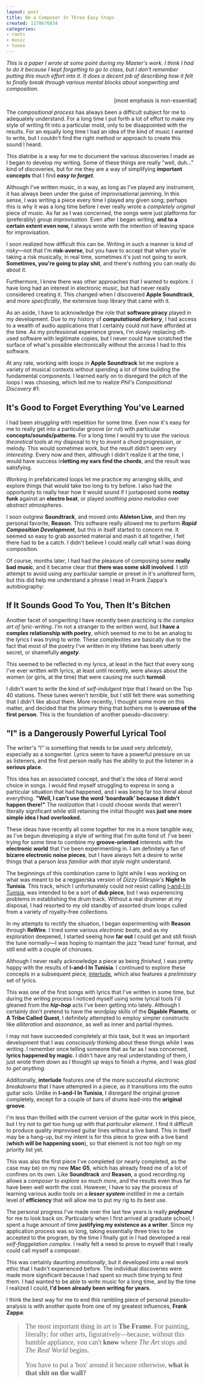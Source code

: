 ```yaml
---
layout: post
title: Be a Composer In Three Easy Steps
created: 1178676834
categories:
- rants
- music
- tunes
---
```

<p><i>This is a paper I wrote at some point during my Master's work. I think I had to do it because I kept forgetting to go to class, but I don't remember putting this much effort into it. It does a decent job of describing how it felt to finally break through various mental blocks about songwriting and composition.</i></p>

<p style="text-align: right; font: 10.0px">[most emphasis is non-essential]</p>

<p>The <i>compositional process</i> has always been a difficult subject for me to adequately understand. For a long time I put forth a lot of effort to make my style of writing fit into a particular mold, only to be disappointed with the results. For an equally long time I had an idea of the kind of music I wanted to write, but I couldn't find the right method or approach to create this sound I heard.</p>
<p>This diatribe is a way for me to document the various discoveries I made as I began to develop my writing. Some of these things are really "well, duh..." kind of discoveries, but for me they are a way of simplifying <b>important concepts</b> that I find <b><i>easy to forget</i></b>.</p>
<!--break-->
<p>Although I've written music, in a way, as long as I've played any instrument, it has always been under the guise of improvisational jamming. In this sense, I was writing a piece every time I played any given song; perhaps this is why it was a long time before I ever really wrote a <i>completely original</i> piece of music. As far as I was concerned, the songs were just platforms for (preferably) <i>group improvisation</i>. Even after I began writing, <b>and to a certain extent even now,</b> I always wrote with the intention of leaving space for improvisation.</p>
<p>I soon realized how difficult this can be. Writing in such a manner is kind of <i>risky</i>—not that I'm <b>risk-averse</b>, but you have to accept that when you're taking a risk musically, in real time, sometimes it's just not going to work. <b>Sometimes, you're going to play shit</b>, and there's nothing you can really do about it.</p>
<p>Furthermore, I knew there was other approaches that I wanted to explore. I have long had an interest in electronic music, but had never really considered creating it. This changed when I discovered <b>Apple Soundtrack</b>, and more <i>specifically</i>, the extensive loop library that came with it.</p>
<p>As an aside, I have to acknowledge the role that <b>software piracy</b> played in my development. Due to my history of <b><i>computational dorkery</i></b>, I had access to a wealth of audio applications that I certainly could not have afforded at the time. As my professional experience grows, I'm slowly replacing oft-used software with legitimate copies, but I never could have scratched the surface of what's possible electronically without the access I had to this software.</p>
<p>At any rate, working with loops in <b>Apple Soundtrack</b> let me explore a variety of musical contexts without spending a lot of time building the fundamental components. I learned early on to disregard the pitch of the loops I was choosing, which led me to realize <i>Phil's Compositional Discovery #1</i>:</p>
<h2>It's Good to Forget Everything You've Learned</h2>
<p>I had been <i>struggling</i> with repetition for some time. Even now it's easy for me to really get into a particular groove (or rut) with particular <b>concepts/sounds/patterns</b>. For a long time I would try to use the various <i>theoretical</i> tools at my disposal to try to <i>invent</i> a chord progression, or melody. This would sometimes work, but the result didn't seem very <i>interesting</i>. Every now and then, although I didn't realize it at the time, I would have success in<b>letting my ears find the chords</b>, and the result was satisfying.</p>
<p>Working in prefabricated loops let me practice my arranging skills, and explore things that would take too long to try before. I also had the opportunity to really hear how it would sound if I juxtaposed some <b>rootsy funk</b> against an <b>electro beat</b>, or played <i>soothing piano melodies</i> over <i>abstract atmospheres</i>.</p>
<p>I soon outgrew <b>Soundtrack</b>, and moved onto <b>Ableton Live</b>, and then my personal favorite, <b>Reason</b>. This software really allowed me to perform <b><i>Rapid Composition Development</i></b>, but this in itself started to concern me. It seemed so easy to grab assorted material and mash it all together, I felt there had to be a catch. I didn't believe I could really call what I was doing composition.</p>
<p>Of course, months later, I had had the pleasure of composing some <b>really bad music</b>, and it became clear that <b>there was some skill involved</b>. I still attempt to avoid using any particular sample or preset in it's <i>unaltered</i> form, but this did help me understand a phrase I read in Frank Zappa's autobiography:</p>
<h2>If It Sounds Good To You, Then It's Bitchen</h2>
<p>Another facet of songwriting I have recently been practicing is <i>the complex art of lyric-writing</i>. I'm not a stranger to the written word, but <b>I have a complex relationship with poetry</b>, which seemed to me to be an analog to the lyrics I was trying to write. These complexities are basically due to the fact that most of the poetry I've written in my lifetime has been utterly secret, or shamefully <b><i>angsty</i></b>.</p>
<p>This seemed to be reflected in my lyrics, at least in the fact that every song I've ever written with lyrics, at least until recently, were always about the women (or girls, at the time) that were causing me such <b>turmoil</b>.</p>
<p>I didn't want to write the kind of <i>self-indulgent tripe</i> that I heard on the Top 40 stations. These tunes weren't <i>terrible</i>, but I still felt there was something that I didn't like about them. More recently, I thought some more on this matter, and decided that the primary thing that bothers me is <b>overuse of the first person</b>. This is the foundation of another pseudo-discovery:</p>
<h2>"I" is a Dangerously Powerful Lyrical Tool</h2>
<p>The writer's "I" is something that needs to be used very <i>delicately</i>, especially as a songwriter. Lyrics seem to have a powerful pressure on us as listeners, and the first person really has the ability to put the listener in a <b>serious place</b>.</p>
<p>This idea has an associated concept, and that's the idea of literal word choice in songs. I would find myself struggling to express in song a particular situation that had happened, and I was being far too literal about everything. <b>"Well, I can't use the word 'boardwalk' because it didn't happen there!"</b> The <i>realization</i> that I could choose words that weren't literally significant while still retaining the initial thought was<b> just one more simple idea I had overlooked.</b></p>
<p>These ideas have recently all come together for me in a more tangible way, as I've begun developing a style of writing that I'm quite fond of. I've been trying for some time to combine my <b>groove-oriented</b> interests with the <b>electronic world</b> that I've been experimenting in. I am definitely a fan of <b>bizarre electronic noise pieces</b>, but I have always felt a desire to write things that a person <i>less familiar with that style</i> might understand.</p>
<p>The beginnings of this combination came to light while I was working on what was meant to be a reggae/ska version of <i>Dizzy Gillespie's</i> <b>Night In Tunisia</b>. This track, which I unfortunately could not resist calling <a href="http://bubblehouse.org/home/jams/i-and-i-in-tunisia">I-and-I In Tunisia</a>, was intended to be a sort of <b>dub piece</b>, but I was experiencing problems in establishing the drum track. Without a real drummer at my disposal, I had resorted to my old standby of assorted drum loops culled from a variety of royalty-free collections.</p>
<p>In my attempts to rectify the situation, I began experimenting with <b>Reason</b> through <b>ReWire</b>. I tried some various <i>electronic beats</i>, and as my exploration deepened, I started seeing how <b>far out</b> I could get and still finish the tune normally—I was hoping to maintain the jazz 'head tune' format, and still end with a couple of choruses.</p>
<p>Although I never really acknowledge a piece as being <i>finished</i>, I was pretty happy with the results of <b>I-and-I In Tunisia</b>. I continued to explore these concepts in a subsequent piece, <a href="http://bubblehouse.org/music/interlude.mp3">interlude</a>, which also features a <i>preliminary</i> set of lyrics.</p>
<p>This was one of the first songs with lyrics that I've written in some time, but during the writing process I noticed myself using some lyrical tools I'd gleaned from the <b><i>hip-hop</i></b> acts I've been getting into lately. Although I certainly don't pretend to have the wordplay skills of the <b>Digable Planets</b>, or <b>A Tribe Called Quest</b>, I definitely attempted to employ simpler constructs like <i>alliteration</i> and <i>assonance</i>, as well as inner and partial rhymes.</p>
<p>I may not have succeeded completely at this task, but it was an important development that I was <i>consciously</i> thinking about these things while I was writing. I remember once telling someone that as far as I was concerned, <b>lyrics happened by magic</b>. I didn't have any real understanding of them, I just wrote them down as I thought up ways to finish a rhyme, and I was <i>glad to get anything</i>.</p>
<p>Additionally, <b>interlude</b> features one of the more successful <i>electronic breakdowns</i> that I have attempted in a piece, as it transitions into the outro guitar solo. Unlike in <b>I-and-I In Tunisia</b>, I disregard the original groove completely, except for a couple of bars of drums lead-into the <b>original groove</b>.</p>
<p>I'm less than thrilled with the current version of the guitar work in this piece, but I try not to get too hung up with that <i>particular element</i>. I find it difficult to produce quality improvised guitar lines without a live band. This in itself may be a hang-up, but my intent is for this piece to grow with a live band (<b>which will be happening soon</b>), so that element is not too <i>high</i> on my priority list yet.</p>
<p>This was also the first piece I've completed (or nearly completed, as the case may be) on my new <b>Mac G5</b>, which has already freed me of a lot of confines on its own. Like <b>Soundtrack</b> and <b>Reason</b>, a good recording rig allows a <i>composer</i> to <i>explore</i> so much <i>more</i>, and the results even thus far have been well worth the cost. However, I have to say the process of learning various audio tools on a <b><i>lesser system</i></b> instilled in me a certain level of <b>efficiency</b> that will allow me to put my rig to its best use.</p>
<p>The personal progress I've made over the last few years is really <b><i>profound</i></b> for me to look back on. Particularly when I first arrived at graduate school, I spent a huge amount of time <b>justifying my existence as a writer</b>. Since my application process was so long, taking essentially three tries to be accepted to the program, by the time I finally got in I had developed a real <i>self-flaggelation complex</i>. I really felt a need to prove to myself that I really could call myself a composer.</p>
<p>This was certainly daunting <i>emotionally</i>, but it developed into a real work ethic that I hadn't experienced before. The individual discoveries were made more significant because I had spent so much time trying to find them. I had wanted to be able to write music for a long time, and by the time I realized I could,<b> I'd been already been writing for years</b>.</p>
<p>I think the best way for me to end this rambling piece of personal pseudo-analysis is with another quote from one of my greatest influences, <b>Frank Zappa</b>:</p>
<blockquote style="font: 18.0px Cochin">The most important thing in art is <b>The Frame</b>. For painting, literally; for other arts, figuratively—because, without this humble appliance, you can't <b>know</b> where <i>The Art</i> stops and <i>The Real World</i> begins.

You have to put a 'box' around it because otherwise, <b>what is that shit on the wall?</b></blockquote>
